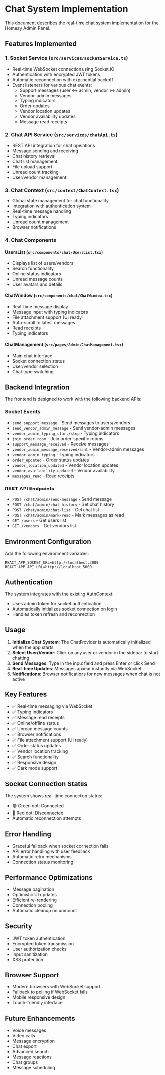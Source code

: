 # Chat System Implementation

This document describes the real-time chat system implementation for the Homezy Admin Panel.

## Features Implemented

### 1. Socket Service (`src/services/socketService.ts`)
- Real-time WebSocket connection using Socket.IO
- Authentication with encrypted JWT tokens
- Automatic reconnection with exponential backoff
- Event listeners for various chat events:
  - Support messages (user ↔ admin, vendor ↔ admin)
  - Vendor-admin messages
  - Typing indicators
  - Order updates
  - Vendor location updates
  - Vendor availability updates
  - Message read receipts

### 2. Chat API Service (`src/services/chatApi.ts`)
- REST API integration for chat operations
- Message sending and receiving
- Chat history retrieval
- Chat list management
- File upload support
- Unread count tracking
- User/vendor management

### 3. Chat Context (`src/context/ChatContext.tsx`)
- Global state management for chat functionality
- Integration with authentication system
- Real-time message handling
- Typing indicators
- Unread count management
- Browser notifications

### 4. Chat Components

#### UsersList (`src/components/chat/UsersList.tsx`)
- Displays list of users/vendors
- Search functionality
- Online status indicators
- Unread message counts
- User avatars and details

#### ChatWindow (`src/components/chat/ChatWindow.tsx`)
- Real-time message display
- Message input with typing indicators
- File attachment support (UI ready)
- Auto-scroll to latest messages
- Read receipts
- Typing indicators

#### ChatManagement (`src/pages/Admin/ChatManagement.tsx`)
- Main chat interface
- Socket connection status
- User/vendor selection
- Chat type switching

## Backend Integration

The frontend is designed to work with the following backend APIs:

### Socket Events
- `send_support_message` - Send messages to users/vendors
- `send_vendor_admin_message` - Send vendor-admin messages
- `vendor_admin_typing_start/stop` - Typing indicators
- `join_order_room` - Join order-specific rooms
- `support_message_received` - Receive messages
- `vendor_admin_message_received/sent` - Vendor-admin messages
- `vendor_admin_typing` - Typing indicators
- `order_updated` - Order status updates
- `vendor_location_updated` - Vendor location updates
- `vendor_availability_updated` - Vendor availability
- `messages_read` - Read receipts

### REST API Endpoints
- `POST /chat/admin/send-message` - Send message
- `POST /chat/admin/chat-history` - Get chat history
- `POST /chat/admin/chat-list` - Get chat list
- `POST /chat/admin/mark-read` - Mark messages as read
- `GET /users` - Get users list
- `GET /vendors` - Get vendors list

## Environment Configuration

Add the following environment variables:

```env
REACT_APP_SOCKET_URL=http://localhost:3000
REACT_APP_API_URL=http://localhost:5000
```

## Authentication

The system integrates with the existing AuthContext:
- Uses admin token for socket authentication
- Automatically initializes socket connection on login
- Handles token refresh and reconnection

## Usage

1. **Initialize Chat System**: The ChatProvider is automatically initialized when the app starts
2. **Select User/Vendor**: Click on any user or vendor in the sidebar to start chatting
3. **Send Messages**: Type in the input field and press Enter or click Send
4. **Real-time Updates**: Messages appear instantly via WebSocket
5. **Notifications**: Browser notifications for new messages when chat is not active

## Key Features

- ✅ Real-time messaging via WebSocket
- ✅ Typing indicators
- ✅ Message read receipts
- ✅ Online/offline status
- ✅ Unread message counts
- ✅ Browser notifications
- ✅ File attachment support (UI ready)
- ✅ Order status updates
- ✅ Vendor location tracking
- ✅ Search functionality
- ✅ Responsive design
- ✅ Dark mode support

## Socket Connection Status

The system shows real-time connection status:
- 🟢 Green dot: Connected
- 🔴 Red dot: Disconnected
- Automatic reconnection attempts

## Error Handling

- Graceful fallback when socket connection fails
- API error handling with user feedback
- Automatic retry mechanisms
- Connection status monitoring

## Performance Optimizations

- Message pagination
- Optimistic UI updates
- Efficient re-rendering
- Connection pooling
- Automatic cleanup on unmount

## Security

- JWT token authentication
- Encrypted token transmission
- User authorization checks
- Input sanitization
- XSS protection

## Browser Support

- Modern browsers with WebSocket support
- Fallback to polling if WebSocket fails
- Mobile responsive design
- Touch-friendly interface

## Future Enhancements

- Voice messages
- Video calls
- Message encryption
- Chat export
- Advanced search
- Message reactions
- Chat groups
- Message scheduling

